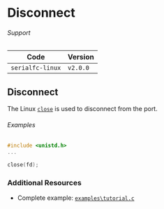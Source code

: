 # Disconnect


###### Support
| Code             | Version
| ---------------- | --------
| `serialfc-linux` | `v2.0.0`


## Disconnect
The Linux [`close`](http://linux.die.net/man/3/close)
is used to disconnect from the port.


###### Examples
```c
#include <unistd.h>
...

close(fd);
```


### Additional Resources
- Complete example: [`examples\tutorial.c`](https://github.com/commtech/serialfc-linux/blob/master/examples/tutorial.c)
